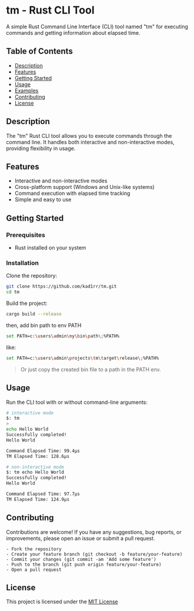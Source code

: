 # tm - Rust CLI Tool

A simple Rust Command Line Interface (CLI) tool named "tm" for executing commands and getting information about elapsed time.

## Table of Contents

- [Description](#description)
- [Features](#features)
- [Getting Started](#getting-started)
- [Usage](#usage)
- [Examples](#examples)
- [Contributing](#contributing)
- [License](#license)

## Description

The "tm" Rust CLI tool allows you to execute commands through the command line. It handles both interactive and non-interactive modes, providing flexibility in usage.

## Features

- Interactive and non-interactive modes
- Cross-platform support (Windows and Unix-like systems)
- Command execution with elapsed time tracking
- Simple and easy to use

## Getting Started

### Prerequisites

- Rust installed on your system

### Installation

Clone the repository:

```bash
git clone https://github.com/kad1rr/tm.git
cd tm
```

Build the project:

```bash
cargo build --release
```

then, add bin path to env PATH
```bash
set PATH=c:\users\admin\my\bin\path\;%PATH%
```

like: 
```bash
set PATH=c:\users\admin\projects\tm\target\release\;%PATH%
```

> Or just copy the created bin file to a path in the PATH env.

## Usage
Run the CLI tool with or without command-line arguments:

```bash
# interactive mode
$: tm
>
echo Hello World
Successfully completed!
Hello World

Command Elapsed Time: 99.4µs
TM Elapsed Time: 128.6µs
```

```bash
# non-interactive mode
$: tm echo Hello World
Successfully completed!
Hello World

Command Elapsed Time: 97.7µs
TM Elapsed Time: 124.9µs
```

## Contributing

Contributions are welcome! If you have any suggestions, bug reports, or improvements, please open an issue or submit a pull request.

    - Fork the repository
    - Create your feature branch (git checkout -b feature/your-feature)
    - Commit your changes (git commit -am 'Add some feature')
    - Push to the branch (git push origin feature/your-feature)
    - Open a pull request

## License
This project is licensed under the [MIT License](https://github.com/kad1rr/tm/blob/master/LICENSE)